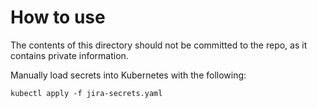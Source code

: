 # How to use
The contents of this directory should not be committed to the repo, as it contains private information.

Manually load secrets into Kubernetes with the following:

```kubectl apply -f jira-secrets.yaml```